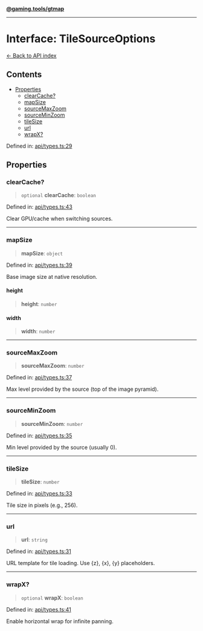 [**@gaming.tools/gtmap**](README.md)

***

# Interface: TileSourceOptions

[← Back to API index](./README.md)

## Contents

- [Properties](#properties)
  - [clearCache?](#clearcache)
  - [mapSize](#mapsize)
  - [sourceMaxZoom](#sourcemaxzoom)
  - [sourceMinZoom](#sourceminzoom)
  - [tileSize](#tilesize)
  - [url](#url)
  - [wrapX?](#wrapx)

Defined in: [api/types.ts:29](https://github.com/gamingtools/gt-map/blob/a614a9d52dc2e3002effbc8d9f1a71b2ca6e5b74/packages/gtmap/src/api/types.ts#L29)

## Properties

### clearCache?

> `optional` **clearCache**: `boolean`

Defined in: [api/types.ts:43](https://github.com/gamingtools/gt-map/blob/a614a9d52dc2e3002effbc8d9f1a71b2ca6e5b74/packages/gtmap/src/api/types.ts#L43)

Clear GPU/cache when switching sources.

***

### mapSize

> **mapSize**: `object`

Defined in: [api/types.ts:39](https://github.com/gamingtools/gt-map/blob/a614a9d52dc2e3002effbc8d9f1a71b2ca6e5b74/packages/gtmap/src/api/types.ts#L39)

Base image size at native resolution.

#### height

> **height**: `number`

#### width

> **width**: `number`

***

### sourceMaxZoom

> **sourceMaxZoom**: `number`

Defined in: [api/types.ts:37](https://github.com/gamingtools/gt-map/blob/a614a9d52dc2e3002effbc8d9f1a71b2ca6e5b74/packages/gtmap/src/api/types.ts#L37)

Max level provided by the source (top of the image pyramid).

***

### sourceMinZoom

> **sourceMinZoom**: `number`

Defined in: [api/types.ts:35](https://github.com/gamingtools/gt-map/blob/a614a9d52dc2e3002effbc8d9f1a71b2ca6e5b74/packages/gtmap/src/api/types.ts#L35)

Min level provided by the source (usually 0).

***

### tileSize

> **tileSize**: `number`

Defined in: [api/types.ts:33](https://github.com/gamingtools/gt-map/blob/a614a9d52dc2e3002effbc8d9f1a71b2ca6e5b74/packages/gtmap/src/api/types.ts#L33)

Tile size in pixels (e.g., 256).

***

### url

> **url**: `string`

Defined in: [api/types.ts:31](https://github.com/gamingtools/gt-map/blob/a614a9d52dc2e3002effbc8d9f1a71b2ca6e5b74/packages/gtmap/src/api/types.ts#L31)

URL template for tile loading. Use {z}, {x}, {y} placeholders.

***

### wrapX?

> `optional` **wrapX**: `boolean`

Defined in: [api/types.ts:41](https://github.com/gamingtools/gt-map/blob/a614a9d52dc2e3002effbc8d9f1a71b2ca6e5b74/packages/gtmap/src/api/types.ts#L41)

Enable horizontal wrap for infinite panning.
